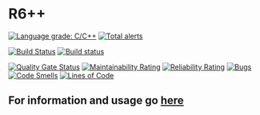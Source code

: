 # R6++
[![Language grade: C/C++](https://img.shields.io/lgtm/grade/cpp/g/AmFobes/R6pp.svg?logo=lgtm&logoWidth=18)](https://lgtm.com/projects/g/AmFobes/R6pp/context:cpp)
[![Total alerts](https://img.shields.io/lgtm/alerts/g/AmFobes/R6pp.svg?logo=lgtm&logoWidth=18)](https://lgtm.com/projects/g/AmFobes/R6pp/alerts/)

[![Build Status](https://travis-ci.org/AmFobes/R6pp.svg?branch=master)](https://travis-ci.org/AmFobes/R6pp)
[![Build status](https://ci.appveyor.com/api/projects/status/q0vkcfb4injjgvek/branch/master?svg=true)](https://ci.appveyor.com/project/AmFobes/r6pp/branch/master)

[![Quality Gate Status](https://sonarcloud.io/api/project_badges/measure?project=AmFobes_R6pp&metric=alert_status)](https://sonarcloud.io/dashboard?id=AmFobes_R6pp)
[![Maintainability Rating](https://sonarcloud.io/api/project_badges/measure?project=AmFobes_R6pp&metric=sqale_rating)](https://sonarcloud.io/dashboard?id=AmFobes_R6pp)
[![Reliability Rating](https://sonarcloud.io/api/project_badges/measure?project=AmFobes_R6pp&metric=reliability_rating)](https://sonarcloud.io/dashboard?id=AmFobes_R6pp)
[![Bugs](https://sonarcloud.io/api/project_badges/measure?project=AmFobes_R6pp&metric=bugs)](https://sonarcloud.io/dashboard?id=AmFobes_R6pp)
[![Code Smells](https://sonarcloud.io/api/project_badges/measure?project=AmFobes_R6pp&metric=code_smells)](https://sonarcloud.io/dashboard?id=AmFobes_R6pp)
[![Lines of Code](https://sonarcloud.io/api/project_badges/measure?project=AmFobes_R6pp&metric=ncloc)](https://sonarcloud.io/dashboard?id=AmFobes_R6pp)

## For information and usage go [here](https://amfobes.github.io/R6pp/)
